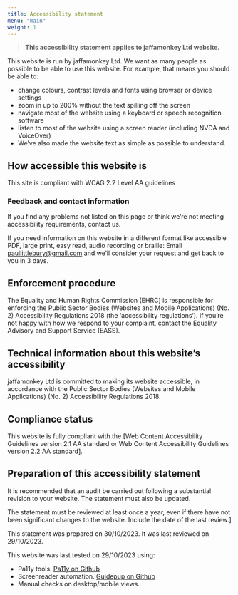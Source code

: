 ```yaml
---
title: Accessibility statement
menu: "main"
weight: 1
---
```


> **This accessibility statement applies to jaffamonkey Ltd website.**

This website is run by jaffamonkey Ltd. We want as many people as possible to be able to use this website. For example, that means you should be able to:

- change colours, contrast levels and fonts using browser or device settings
- zoom in up to 200% without the text spilling off the screen
- navigate most of the website using a keyboard or speech recognition software
- listen to most of the website using a screen reader (including NVDA and VoiceOver)
- We’ve also made the website text as simple as possible to understand.

## How accessible this website is
This site is compliant with WCAG 2.2 Level AA guidelines

### Feedback and contact information
If you find any problems not listed on this page or think we’re not meeting accessibility requirements, contact us.

If you need information on this website in a different format like accessible PDF, large print, easy read, audio recording or braille: 
Email paullittlebury@gmail.com and we’ll consider your request and get back to you in 3 days.

## Enforcement procedure

The Equality and Human Rights Commission (EHRC) is responsible for enforcing the Public Sector Bodies (Websites and Mobile Applications) (No. 2) Accessibility Regulations 2018 (the ‘accessibility regulations’). If you’re not happy with how we respond to your complaint, contact the Equality Advisory and Support Service (EASS).

## Technical information about this website’s accessibility

jaffamonkey Ltd is committed to making its website accessible, in accordance with the Public Sector Bodies (Websites and Mobile Applications) (No. 2) Accessibility Regulations 2018.

## Compliance status

This website is fully compliant with the [Web Content Accessibility Guidelines version 2.1 AA standard or Web Content Accessibility Guidelines version 2.2 AA standard].


## Preparation of this accessibility statement

It is recommended that an audit be carried out following a substantial revision to your website. The statement must also be updated.

The statement must be reviewed at least once a year, even if there have not been significant changes to the website. Include the date of the last review.]

This statement was prepared on 30/10/2023. It was last reviewed on 29/10/2023.

This website was last tested on 29/10/2023 using:
- Pa11y tools. [Pa11y on Github](https://github.com/pa11y)
- Screenreader automation. [Guidepup on Github](https://github.com/guidepup)
- Manual checks on desktop/mobile views.
